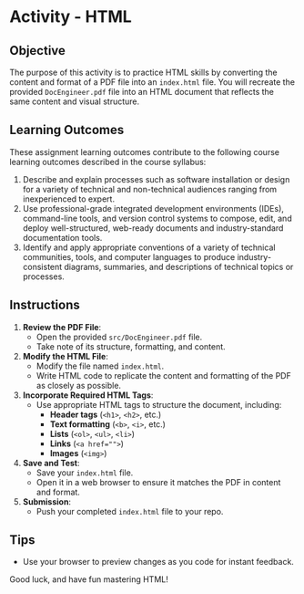 # Activity - HTML

## Objective
The purpose of this activity is to practice HTML skills by converting the content and format of a PDF file into an `index.html` file. You will recreate the provided `DocEngineer.pdf` file into an HTML document that reflects the same content and visual structure.

## Learning Outcomes
These assignment learning outcomes contribute to the following course learning outcomes described in the course syllabus:

1. Describe and explain processes such as software installation or design for a variety of technical and non-technical audiences ranging from inexperienced to expert.
2. Use professional-grade integrated development environments (IDEs), command-line tools, and version control systems to compose, edit, and deploy well-structured, web-ready documents and industry-standard documentation tools.
3. Identify and apply appropriate conventions of a variety of technical communities, tools, and computer languages to produce industry-consistent diagrams, summaries, and descriptions of technical topics or processes.

## Instructions

1. **Review the PDF File**:
   - Open the provided `src/DocEngineer.pdf` file.
   - Take note of its structure, formatting, and content.
2. **Modify the HTML File**:
   - Modify the file named `index.html`.
   - Write HTML code to replicate the content and formatting of the PDF as closely as possible.
3. **Incorporate Required HTML Tags**:
   - Use appropriate HTML tags to structure the document, including:
     - **Header tags** (`<h1>`, `<h2>`, etc.)
     - **Text formatting** (`<b>`, `<i>`, etc.)
     - **Lists** (`<ol>`, `<ul>`, `<li>`)
     - **Links** (`<a href="">`)
     - **Images** (`<img>`)
4. **Save and Test**:
   - Save your `index.html` file.
   - Open it in a web browser to ensure it matches the PDF in content and format.
5. **Submission**:
   - Push your completed `index.html` file to your repo.

## Tips
- Use your browser to preview changes as you code for instant feedback.

Good luck, and have fun mastering HTML!
